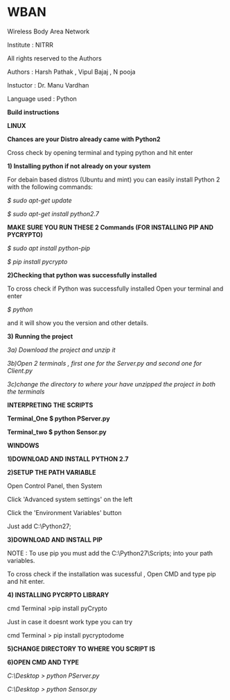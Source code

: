 # WBAN
Wireless Body Area Network 

Institute : NITRR 

All rights reserved to the Authors

Authors : Harsh Pathak , Vipul Bajaj , N pooja

Instuctor : Dr. Manu Vardhan 

Language used : Python 

**Build instructions** 

**LINUX** 

**Chances are your Distro already came with Python2**

Cross check by opening terminal and typing python and hit enter 

**1) Installing python if not already on your system** 

For debain based distros (Ubuntu and mint) you can easily install Python 2 with the following commands:


*$ sudo apt-get update*


*$ sudo apt-get install python2.7*

**MAKE SURE  YOU RUN THESE 2 Commands (FOR INSTALLING PIP AND PYCRYPTO)** 

*$ sudo apt install python-pip*


*$ pip install pycrypto* 



**2)Checking that python  was successfully installed** 


To cross check if Python  was successfully installed Open your terminal and enter 

*$ python*       

and it will show you the version and other details.

**3) Running the project**
   
*3a) Download the project and unzip it* 

*3b)Open 2 terminals , first one for the Server.py and second one for Client.py*

*3c)change the directory to where your have  unzipped the project in both the terminals*
 
 **INTERPRETING THE SCRIPTS**
 
 **Terminal_One $ python PServer.py**
      
 **Terminal_two $ python Sensor.py**

**WINDOWS** 

**1)DOWNLOAD AND INSTALL PYTHON 2.7**

**2)SETUP THE PATH VARIABLE**

   Open Control Panel, then System
   
   Click 'Advanced system settings' on the left
   
   Click the 'Environment Variables' button

   Just add  C:\Python27; 

**3)DOWNLOAD AND INSTALL PIP** 

   NOTE : To use pip you must add the C:\Python27\Scripts;  into your path variables.
   
   To cross check if the installation was sucessful , Open CMD and type pip and hit enter.
  
**4) INSTALLING PYCRPTO LIBRARY** 

   cmd Terminal >pip install pyCrypto 
   
   Just in case it doesnt work type you can try 
   
   cmd Terminal > pip install pycryptodome

**5)CHANGE DIRECTORY TO WHERE YOU SCRIPT IS**

**6)OPEN CMD AND TYPE**

*C:\Desktop > python PServer.py*

*C:\Desktop > python Sensor.py*
